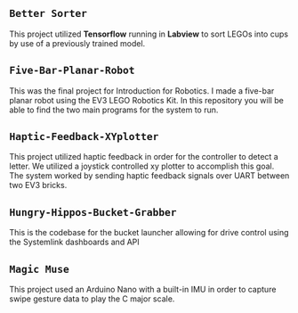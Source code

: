 ## ```Better Sorter```
This project utilized **Tensorflow** running in **Labview** to sort LEGOs into cups by use of a previously trained model.

## ```Five-Bar-Planar-Robot```
This was the final project for Introduction for Robotics. I made a five-bar planar robot using the EV3 LEGO Robotics Kit. In this repository you will be able to find the two main programs for the system to run.

## ```Haptic-Feedback-XYplotter```

This project utilized haptic feedback in order for the controller to detect a letter. We utilized a joystick controlled xy plotter to accomplish this goal. The system worked by 
sending haptic feedback signals over UART between two EV3 bricks.

## ```Hungry-Hippos-Bucket-Grabber```

This is the codebase for the bucket launcher allowing for drive control using the Systemlink dashboards and API


## ```Magic Muse```
This project used an Arduino Nano with a built-in IMU in order to capture swipe gesture data to play the C major scale. 

